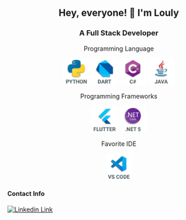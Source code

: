 <h2 align="center">Hey, everyone! 👋 I'm Louly</h2>

<h3 align="center">A Full Stack Developer</h3>

<p align="center">Programming Language</p>
<p align="center">
  <img src="https://github.com/mathlouly/mathlouly/blob/main/python.png" alt="python" width="60" height="60"/>
  <img src="https://github.com/mathlouly/mathlouly/blob/main/dart.png" alt="dart" width="60" height="60"/>
  <img src="https://github.com/mathlouly/mathlouly/blob/main/c.png" alt="c#" width="60" height="60"/>
  <img src="https://github.com/mathlouly/mathlouly/blob/main/java.png" alt="java" width="60" height="60"/>
</p>

<p align="center">Programming Frameworks</p>
<p align="center">
  <img src="https://github.com/mathlouly/mathlouly/blob/main/flutter.png" alt="Flutter" width="60" height="60"/>
  <img src="https://github.com/mathlouly/mathlouly/blob/main/NET.png" alt=".net 5" width="60" height="60"/>
</p>

<p align="center">Favorite IDE</p>
<p align="center"><img src="https://github.com/mathlouly/mathlouly/blob/main/vscode.png" alt="VsCode" width="60" height="60"/>
</p>

#### Contact Info

<a href="https://www.linkedin.com/in/matheuslouly/">
<img src="https://cdn.freebiesupply.com/logos/large/2x/linkedin-icon-logo-png-transparent.png" alt="Linkedin Link" width=40" height="40"></a>
